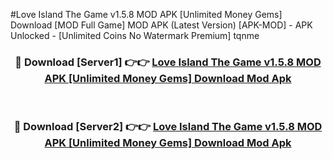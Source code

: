 #Love Island The Game v1.5.8 MOD APK [Unlimited Money Gems] Download [MOD Full Game] MOD APK (Latest Version) [APK-MOD] - APK Unlocked - [Unlimited Coins No Watermark Premium] tqnme



<div align="center">

<h3>🔴 Download [Server1] 👉👉 <a href="https://momento.my/?title=Love_Island_The_Game_v1.5.8_MOD_APK_[Unlimited_Money_Gems]_Download">Love Island The Game v1.5.8 MOD APK [Unlimited Money Gems] Download Mod Apk</a></h3><br>

<h3>🔴 Download [Server2] 👉👉 <a href="https://momento.my/?title=Love_Island_The_Game_v1.5.8_MOD_APK_[Unlimited_Money_Gems]_Download">Love Island The Game v1.5.8 MOD APK [Unlimited Money Gems] Download Mod Apk</a></h3>
</div>

